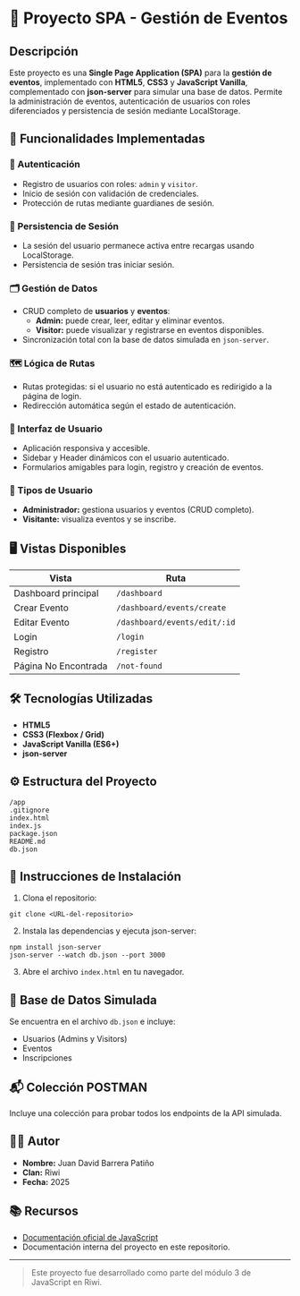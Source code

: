 
# 📌 Proyecto SPA - Gestión de Eventos

## Descripción
Este proyecto es una **Single Page Application (SPA)** para la **gestión de eventos**, implementado con **HTML5**, **CSS3** y **JavaScript Vanilla**, complementado con **json-server** para simular una base de datos. Permite la administración de eventos, autenticación de usuarios con roles diferenciados y persistencia de sesión mediante LocalStorage.

## 🎯 Funcionalidades Implementadas
### 🔐 Autenticación
- Registro de usuarios con roles: `admin` y `visitor`.
- Inicio de sesión con validación de credenciales.
- Protección de rutas mediante guardianes de sesión.

### 💾 Persistencia de Sesión
- La sesión del usuario permanece activa entre recargas usando LocalStorage.
- Persistencia de sesión tras iniciar sesión.

### 🗂️ Gestión de Datos
- CRUD completo de **usuarios** y **eventos**:
  - **Admin:** puede crear, leer, editar y eliminar eventos.
  - **Visitor:** puede visualizar y registrarse en eventos disponibles.
- Sincronización total con la base de datos simulada en `json-server`.

### 🗺️ Lógica de Rutas
- Rutas protegidas: si el usuario no está autenticado es redirigido a la página de login.
- Redirección automática según el estado de autenticación.

### 🎨 Interfaz de Usuario
- Aplicación responsiva y accesible.
- Sidebar y Header dinámicos con el usuario autenticado.
- Formularios amigables para login, registro y creación de eventos.

### 👤 Tipos de Usuario
- **Administrador:** gestiona usuarios y eventos (CRUD completo).
- **Visitante:** visualiza eventos y se inscribe.

## 🖥️ Vistas Disponibles
| Vista                  | Ruta                               |
|------------------------|------------------------------------|
| Dashboard principal    | `/dashboard`                      |
| Crear Evento           | `/dashboard/events/create`        |
| Editar Evento          | `/dashboard/events/edit/:id`      |
| Login                  | `/login`                          |
| Registro               | `/register`                       |
| Página No Encontrada   | `/not-found`                      |

## 🛠 Tecnologías Utilizadas
- **HTML5**
- **CSS3 (Flexbox / Grid)**
- **JavaScript Vanilla (ES6+)**
- **json-server**

## ⚙️ Estructura del Proyecto
```
/app
.gitignore
index.html
index.js
package.json
README.md
db.json
```

## 🚀 Instrucciones de Instalación
1. Clona el repositorio:
```
git clone <URL-del-repositorio>
```

2. Instala las dependencias y ejecuta json-server:
```
npm install json-server
json-server --watch db.json --port 3000
```

3. Abre el archivo `index.html` en tu navegador.

## 🧩 Base de Datos Simulada
Se encuentra en el archivo `db.json` e incluye:
- Usuarios (Admins y Visitors)
- Eventos
- Inscripciones

## 📬 Colección POSTMAN
Incluye una colección para probar todos los endpoints de la API simulada.

## 👨‍💻 Autor
- **Nombre:** Juan David Barrera Patiño
- **Clan:** Riwi
- **Fecha:** 2025

## 📚 Recursos
- [Documentación oficial de JavaScript](https://developer.mozilla.org/es/docs/Web/JavaScript)
- Documentación interna del proyecto en este repositorio.

---
> Este proyecto fue desarrollado como parte del módulo 3 de JavaScript en Riwi.

